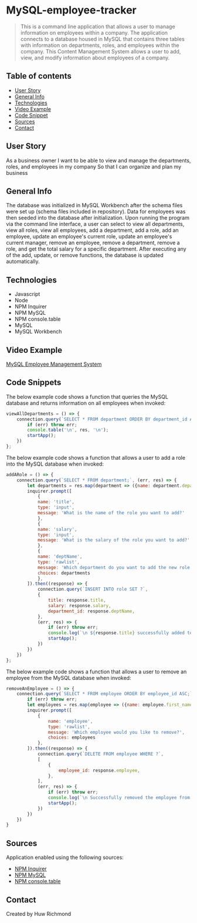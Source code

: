 # MySQL-employee-tracker
> This is a command line application that allows a user to manage information on employees within a company. The application connects to a database housed in MySQL that contains three tables with information on departments, roles, and employees within the company. This Content Management System allows a user to add, view, and modify information about employees of a company.
 
## Table of contents
* [User Story](#user-story)
* [General Info](#general-info)
* [Technologies](#technologies)
* [Video Example](#video-example)
* [Code Snippet](#code-snippet)
* [Sources](#sources)
* [Contact](#contact)

## User Story
As a business owner
I want to be able to view and manage the departments, roles, and employees in my company
So that I can organize and plan my business

## General Info
The database was initialized in MySQL Workbench after the schema files were set up (schema files included in repository). Data for employees was then seeded into the database after initialization. Upon running the program via the command line interface, a user can select to view all departments, view all roles, view all employees, add a department, add a role, add an employee, update an employee's current role, update an employee's current manager, remove an employee, remove a department, remove a role, and get the total salary for a specific department. After executing any of the add, update, or remove functions, the database is updated automatically.

## Technologies
* Javascript
* Node
* NPM Inquirer
* NPM MySQL
* NPM console.table
* MySQL
* MySQL Workbench

## Video Example
[MySQL Employee Management System](https://drive.google.com/file/d/1_20AT6cerIgXbkMycODh86IQtiO5k_qQ/view)

## Code Snippets

The below example code shows a function that queries the MySQL database and returns information on all employees when invoked:
```js
viewAllDepartments = () => {
    connection.query(`SELECT * FROM department ORDER BY department_id ASC;`, (err, res) => {
        if (err) throw err;
        console.table('\n', res, '\n');
        startApp();
    })
};
```

The below example code shows a function that allows a user to add a role into the MySQL database when invoked:
```js
addARole = () => {
    connection.query(`SELECT * FROM department;`, (err, res) => {
        let departments = res.map(department => ({name: department.department_name, value: department.department_id }));
        inquirer.prompt([
            {
            name: 'title',
            type: 'input',
            message: 'What is the name of the role you want to add?'   
            },
            {
            name: 'salary',
            type: 'input',
            message: 'What is the salary of the role you want to add?'   
            },
            {
            name: 'deptName',
            type: 'rawlist',
            message: 'Which department do you want to add the new role to?',
            choices: departments
            },
        ]).then((response) => {
            connection.query(`INSERT INTO role SET ?`, 
            {
                title: response.title,
                salary: response.salary,
                department_id: response.deptName,
            },
            (err, res) => {
                if (err) throw err;
                console.log(`\n ${response.title} successfully added to database! \n`);
                startApp();
            })
        })
    })
};
```

The below example code shows a function that allows a user to remove an employee from the MySQL database when invoked:
```js
removeAnEmployee = () => {
    connection.query(`SELECT * FROM employee ORDER BY employee_id ASC;`, (err, res) => {
        if (err) throw err;
        let employees = res.map(employee => ({name: employee.first_name + ' ' + employee.last_name, value: employee.employee_id }));
        inquirer.prompt([
            {
                name: 'employee',
                type: 'rawlist',
                message: 'Which employee would you like to remove?',
                choices: employees
            },
        ]).then((response) => {
            connection.query(`DELETE FROM employee WHERE ?`, 
            [
                {
                    employee_id: response.employee,
                },
            ], 
            (err, res) => {
                if (err) throw err;
                console.log(`\n Successfully removed the employee from the database! \n`);
                startApp();
            })
        })
    })
}
```

## Sources
Application enabled using the following sources:

* [NPM Inquirer](https://github.com/SBoudrias/Inquirer.js/)
* [NPM MySQL](https://www.npmjs.com/package/mysql)
* [NPM console.table](https://www.npmjs.com/package/console.table)

## Contact
Created by Huw Richmond
